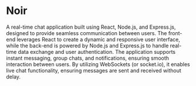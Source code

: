 # Noir
A real-time chat application built using React, Node.js, and Express.js, designed to provide seamless communication between users. The front-end leverages React to create a dynamic and responsive user interface, while the back-end is powered by Node.js and Express.js to handle real-time data exchange and user authentication. The application supports instant messaging, group chats, and notifications, ensuring smooth interaction between users. By utilizing WebSockets (or socket.io), it enables live chat functionality, ensuring messages are sent and received without delay.
